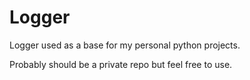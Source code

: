 # Logger
Logger used as a base for my personal python projects.

Probably should be a private repo but feel free to use.

